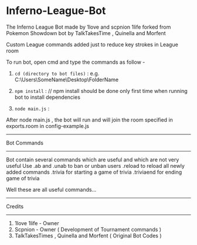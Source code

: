 # Inferno-League-Bot
The Inferno League Bot made by 1love and scpnion 1life forked from Pokemon Showdown bot by TalkTakesTime , Quinella and Morfent

Custom League commands added just to reduce key strokes in League room

To run bot, open cmd and type the commands as follow -

1) ``cd (directory to bot files)`` :    e.g.  C:\Users\SomeName\Desktop\FolderName


2) ``npm install`` :   // npm install should be done only first time when running bot to install dependencies 



3) ``node main.js`` :  

After node main.js , the bot will run and will join the room specified in exports.room in config-example.js 



**********************************************************************************************
Bot Commands
**********************************************************************************************

Bot contain several commands which are useful and which are not very useful
Use .ab and .unab to ban or unban users
.reload to reload all newly added commands
.trivia for starting a game of trivia
.triviaend for ending game of trivia

Well these are all useful commands...



**********************************************************
Credits
**********************************************************
1) 1love 1life - Owner
2) Scpnion - Owner ( Development of Tournament commands )
3) TalkTakesTimes , Quinella and Morfent ( Original Bot Codes )

